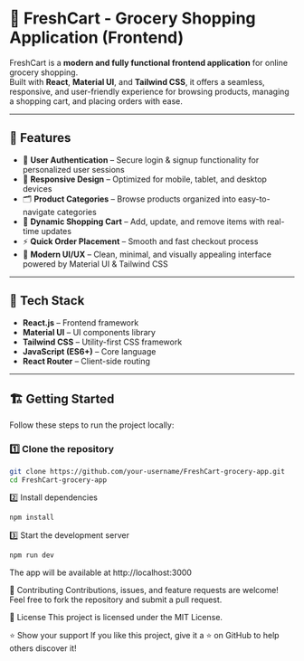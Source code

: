 # 🛒 FreshCart - Grocery Shopping Application (Frontend)

FreshCart is a **modern and fully functional frontend application** for online grocery shopping.  
Built with **React**, **Material UI**, and **Tailwind CSS**, it offers a seamless, responsive, and user-friendly experience for browsing products, managing a shopping cart, and placing orders with ease.

---

## 🌟 Features
- 🔐 **User Authentication** – Secure login & signup functionality for personalized user sessions  
- 📱 **Responsive Design** – Optimized for mobile, tablet, and desktop devices  
- 🗂️ **Product Categories** – Browse products organized into easy-to-navigate categories  
- 🛒 **Dynamic Shopping Cart** – Add, update, and remove items with real-time updates  
- ⚡ **Quick Order Placement** – Smooth and fast checkout process  
- 🎨 **Modern UI/UX** – Clean, minimal, and visually appealing interface powered by Material UI & Tailwind CSS  

---

## 🚀 Tech Stack
- **React.js** – Frontend framework  
- **Material UI** – UI components library  
- **Tailwind CSS** – Utility-first CSS framework  
- **JavaScript (ES6+)** – Core language  
- **React Router** – Client-side routing  

---

## 🏗️ Getting Started

Follow these steps to run the project locally:

### 1️⃣ Clone the repository
```bash
git clone https://github.com/your-username/FreshCart-grocery-app.git
cd FreshCart-grocery-app

```
2️⃣ Install dependencies
```bash
npm install
```
3️⃣ Start the development server
```bash
npm run dev
```

The app will be available at http://localhost:3000

🤝 Contributing
Contributions, issues, and feature requests are welcome!
Feel free to fork the repository and submit a pull request.

📄 License
This project is licensed under the MIT License.

⭐ Show your support
If you like this project, give it a ⭐ on GitHub to help others discover it!


